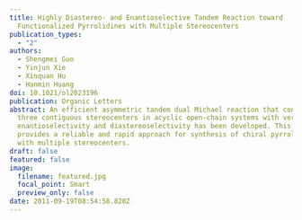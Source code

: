 ```yaml
---
title: Highly Diastereo- and Enantioselective Tandem Reaction toward
  Functionalized Pyrrolidines with Multiple Stereocenters
publication_types:
  - "2"
authors:
  - Shengmei Guo
  - Yinjun Xie
  - Xinquan Hu
  - Hanmin Huang
doi: 10.1021/ol2023196
publication: Organic Letters
abstract: An efficient asymmetric tandem dual Michael reaction that constructs
  three contiguous stereocenters in acyclic open-chain systems with very high
  enantioselectivity and diastereoselectivity has been developed. This protocol
  provides a reliable and rapid approach for synthesis of chiral pyrrolidines
  with multiple stereocenters.
draft: false
featured: false
image:
  filename: featured.jpg
  focal_point: Smart
  preview_only: false
date: 2011-09-19T08:54:58.820Z
---
```

